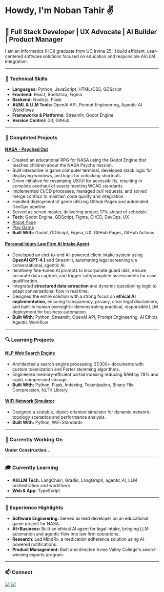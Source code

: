 # Howdy, I'm Noban Tahir ✌️

## 🐘 Full Stack Developer | UX Advocate | AI Builder | Product Manager

I am an Informatics (HCI) graduate from UC Irvine 25'. I build efficient, user-centered software solutions focused on education and responsible AI/LLM integration.

---

### 🔧 Technical Skills
- **Languages:** Python, JavaScript, HTML/CSS, GDScript
- **Frontend:** React, Bootstrap, Figma
- **Backend:** Node.js, Flask
- **AI/ML & LLM Tools:** OpenAI API, Prompt Engineering, Agentic AI Workflows
- **Frameworks & Platforms:** Streamlit, Godot Engine
- **Version Control:** Git, GitHub

---

### 🤖 Completed Projects

#### [NASA - Psyched Out](https://github.com/MissionToPsyche-Iridium/iridium_21r_web_game-uci)  
- Created an educational RPG for NASA using the Godot Engine that teaches children about the NASA Psyche mission.
- Built interactive in game computer terminal, developed stack logic for displaying windows, and logic for unlocking shortcuts.
- Drove initiative for revamping UX/UI for accessibility, resulting in complete overhaul of assets meeting WCAG standards.
- Implemented CI/CD processes, managed pull requests, and solved merge conflics to maintain code quality and integration.
- Handled deployment of game utilizing Github Pages and automated DevOps pipeline.
- Served as scrum master, delivering project 17% ahead of schedule.
- **Tech:** Godot Engine, GDScript, Figma, CI/CD, DevOps, UX
- [About Page](https://psyche.ssl.berkeley.edu/get-involved/capstone-projects/capstone-projects-iridium-class/web-based-game-for-psyche-uci-r/)
- [Play Game](https://missiontopsyche-iridium.github.io/iridium_21r_web_game-uci/)
- **Built With:** Godot, GDScript, Figma, UX, GitHub Pages, GitHub Actions

#### [Personal Injury Law Firm AI Intake Agent](https://github.com/nobantahir/Personal-Injury-Intake-Agent)
- Developed an end-to-end AI-powered client intake system using **OpenAI GPT-4.1** and Streamlit, automating legal screening via conversational, agentic AI.
- Iteratively fine-tuned AI prompts to incorporate guard rails, ensure accurate data capture, and trigger safe/complete assessments for case qualification.
- Integrated **structured data extraction** and dynamic questioning logic to adapt conversational flow in real time.
- Designed the entire solution with a strong focus on **ethical AI implementation**, ensuring transparency, privacy, clear legal disclaimers, and built-in human oversight—demonstrating practical, responsible LLM deployment for business automation.
- **Built With:** Python, Streamlit, OpenAI API, Prompt Engineering, AI Ethics, Agentic Workflow

---

### 🔍 Learning Projects

#### [NLP Web Search Engine](https://github.com/nobantahir/NLP_Web_Search_Engine)
- Architected a search engine processing 37,000+ documents with custom tokenization and Porter stemming algorithms.
- Engineered memory-efficient partial indexing reducing RAM by 78% and rapid, compressed storage.
- **Built With:** Python, Flask, Indexing, Tokenization, Binary File Compression, NLTK Library

#### [WiFi Network Simulator](https://github.com/nobantahir/WiFi-Network-Simulator)
- Designed a scalable, object-oriented simulator for dynamic network-topology scenarios and performance analysis.
- **Built With:** Python, WiFi Standards

---

### 🔭 Currently Working On

**Under Construction...**

---

### 🎓 Currently Learning
- **AI/LLM Tech:** LangChain, Gradio, LangGraph, agentic AI, LLM orchestration and workflows
- **Web & App:** TypeScript

---

### 👔 Experience Highlights
- **Software Engineering:** Served as lead developer on an educational game project for NASA.
- **AI+Business:** Built an ethical AI agent for legal intake, bringing LLM automation and agentic flow into law firm operations.
- **Research:** Led MindRx, a medication adherence solution using AI-powered notifications.
- **Product Management:** Built and directed Irvine Valley College's award-winning esports program.

---

### 📫 Connect

[<img src="https://img.shields.io/badge/LinkedIn-0077B5?style=for-the-badge&logo=linkedin&logoColor=white" />](https://www.linkedin.com/in/nobantahir/) 
[<img src="https://img.shields.io/badge/Email-D14836?style=for-the-badge&logo=gmail&logoColor=white" />](mailto:nobantahir@gmail.com)
